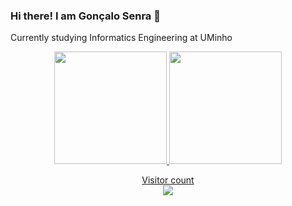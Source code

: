 ### Hi there! I am Gonçalo Senra 👋

Currently studying Informatics Engineering at UMinho


<!--
**GoncaloSenra/GoncaloSenra** is a ✨ _special_ ✨ repository because its `README.md` (this file) appears on your GitHub profile.

Here are some ideas to get you started:

- 🔭 I’m currently working on ...
- 🌱 I’m currently learning ...
- 👯 I’m looking to collaborate on ...
- 🤔 I’m looking for help with ...
- 💬 Ask me about ...
- 📫 How to reach me: ...
- 😄 Pronouns: ...
- ⚡ Fun fact: ...
-->

<div align="center">
  <a href="https://github.com/GoncaloSenra">
  <img height="180em" src="https://github-readme-stats.vercel.app/api?username=GoncaloSenra&show_icons=true&theme=github_dark&include_all_commits=true&count_private=true"/>
  <img height="180em" src="https://github-readme-stats.vercel.app/api/top-langs/?username=GoncaloSenra&layout=compact&langs_count=7&show_icons=true&theme=github_dark"/>
</div>

<p align="center"> 
  Visitor count<br>
  <img src="https://profile-counter.glitch.me/GoncaloSenra/count.svg" />
</p>
